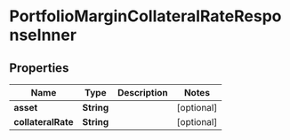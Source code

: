 

# PortfolioMarginCollateralRateResponseInner


## Properties

| Name | Type | Description | Notes |
|------------ | ------------- | ------------- | -------------|
|**asset** | **String** |  |  [optional] |
|**collateralRate** | **String** |  |  [optional] |



